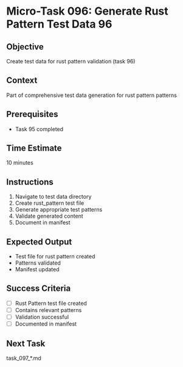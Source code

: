 # Micro-Task 096: Generate Rust Pattern Test Data 96

## Objective
Create test data for rust pattern validation (task 96)

## Context
Part of comprehensive test data generation for rust pattern patterns

## Prerequisites
- Task 95 completed

## Time Estimate
10 minutes

## Instructions
1. Navigate to test data directory
2. Create rust_pattern test file
3. Generate appropriate test patterns
4. Validate generated content
5. Document in manifest

## Expected Output
- Test file for rust pattern created
- Patterns validated
- Manifest updated

## Success Criteria
- [ ] Rust Pattern test file created
- [ ] Contains relevant patterns
- [ ] Validation successful
- [ ] Documented in manifest

## Next Task
task_097_*.md